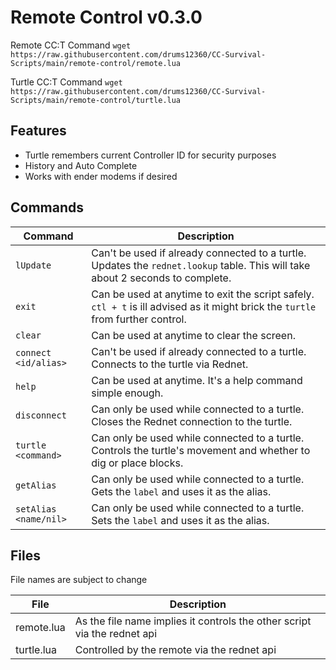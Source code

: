 # Remote Control v0.3.0

Remote CC:T Command `wget https://raw.githubusercontent.com/drums12360/CC-Survival-Scripts/main/remote-control/remote.lua`

Turtle CC:T Command `wget https://raw.githubusercontent.com/drums12360/CC-Survival-Scripts/main/remote-control/turtle.lua`

## Features

- Turtle remembers current Controller ID for security purposes
- History and Auto Complete
- Works with ender modems if desired

## Commands

| Command | Description |
| --- | --- |
| `lUpdate` | Can't be used if already connected to a turtle. Updates the `rednet.lookup` table. This will take about 2 seconds to complete. |
| `exit` | Can be used at anytime to exit the script safely. `ctl + t` is ill advised as it might brick the `turtle` from further control. |
| `clear` | Can be used at anytime to clear the screen. |
| `connect <id/alias>` | Can't be used if already connected to a turtle. Connects to the turtle via Rednet. |
| `help` | Can be used at anytime. It's a help command simple enough. |
| `disconnect` | Can only be used while connected to a turtle. Closes the Rednet connection to the turtle. |
| `turtle <command>` | Can only be used while connected to a turtle. Controls the turtle's movement and whether to dig or place blocks. |
| `getAlias` | Can only be used while connected to a turtle. Gets the `label` and uses it as the alias. |
| `setAlias <name/nil>` | Can only be used while connected to a turtle. Sets the `label` and uses it as the alias. |

## Files

File names are subject to change

| File | Description |
| --- | --- |
| remote.lua | As the file name implies it controls the other script via the rednet api |
| turtle.lua | Controlled by the remote via the rednet api |
